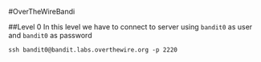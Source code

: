 #OverTheWireBandi

##Level 0
In this level we have to connect to server using `bandit0` as user and `bandit0` as password
```
ssh bandit0@bandit.labs.overthewire.org -p 2220
```